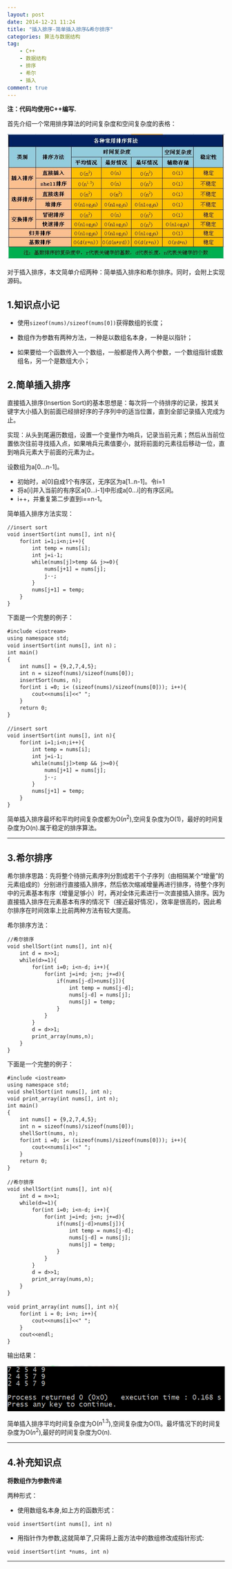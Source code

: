 ```yaml
---
layout: post
date: 2014-12-21 11:24
title: "插入排序-简单插入排序&希尔排序"
categories: 算法与数据结构
tag: 
	- C++
	- 数据结构
	- 排序
	- 希尔
	- 插入
comment: true
---
```


**注：代码均使用C++编写.**

首先介绍一个常用排序算法的时间复杂度和空间复杂度的表格：

![](/assets/articleImg/2014-12-21-performances-of-sort-algs.png)

<!--more-->

对于插入排序，本文简单介绍两种：简单插入排序和希尔排序。同时，会附上实现源码。

## 1.知识点小记

- 使用`sizeof(nums)/sizeof(nums[0])`获得数组的长度；

- 数组作为参数有两种方法，一种是以数组名本身，一种是以指针；

- 如果要给一个函数传入一个数组，一般都是传入两个参数，一个数组指针或数组名，另一个是数组大小；


## 2.简单插入排序


直接插入排序(Insertion Sort)的基本思想是：每次将一个待排序的记录，按其关键字大小插入到前面已经排好序的子序列中的适当位置，直到全部记录插入完成为止。

实现：从头到尾遍历数组，设置一个变量作为哨兵，记录当前元素；然后从当前位置依次往前寻找插入点，如果哨兵元素值要小，就将前面的元素往后移动一位，直到哨兵元素大于前面的元素为止。

设数组为a[0…n-1]。

- 初始时，a[0]自成1个有序区，无序区为a[1..n-1]。令i=1
- 将a[i]并入当前的有序区a[0…i-1]中形成a[0…i]的有序区间。
- i++，并重复第二步直到i==n-1。

简单插入排序方法实现：

```
//insert sort
void insertSort(int nums[], int n){
    for(int i=1;i<n;i++){
        int temp = nums[i];
        int j=i-1;
        while(nums[j]>temp && j>=0){
            nums[j+1] = nums[j];
            j--;
        }
        nums[j+1] = temp;
    }
}
```


下面是一个完整的例子：

```
#include <iostream>
using namespace std;
void insertSort(int nums[], int n)；
int main()
{
    int nums[] = {9,2,7,4,5};
    int n = sizeof(nums)/sizeof(nums[0]);
    insertSort(nums, n);
    for(int i =0; i< (sizeof(nums)/sizeof(nums[0])); i++){
        cout<<nums[i]<<" ";
    }
    return 0;
}

//insert sort
void insertSort(int nums[], int n){
    for(int i=1;i<n;i++){
        int temp = nums[i];
        int j=i-1;
        while(nums[j]>temp && j>=0){
            nums[j+1] = nums[j];
            j--;
        }
        nums[j+1] = temp;
    }
}
```

简单插入排序最坏和平均时间复杂度都为O($n^2$),空间复杂度为O(1)，最好的时间复杂度为O(n).属于稳定的排序算法。

---

## 3.希尔排序


希尔排序思路：先将整个待排元素序列分割成若干个子序列（由相隔某个“增量”的元素组成的）分别进行直接插入排序，然后依次缩减增量再进行排序，待整个序列中的元素基本有序（增量足够小）时，再对全体元素进行一次直接插入排序。因为直接插入排序在元素基本有序的情况下（接近最好情况），效率是很高的，因此希尔排序在时间效率上比前两种方法有较大提高。

希尔排序方法：

```
//希尔排序
void shellSort(int nums[], int n){
    int d = n>>1;
    while(d>=1){
        for(int i=0; i<n-d; i++){
            for(int j=i+d; j<n; j+=d){
                if(nums[j-d]>nums[j]){
                    int temp = nums[j-d];
                    nums[j-d] = nums[j];
                    nums[j] = temp;
                }
            }
        }
        d = d>>1;
        print_array(nums,n);
    }
}
```

下面是一个完整的例子：

```
#include <iostream>
using namespace std;
void shellSort(int nums[], int n);
void print_array(int nums[], int n);
int main()
{
    int nums[] = {9,2,7,4,5};
    int n = sizeof(nums)/sizeof(nums[0]);
    shellSort(nums, n);
    for(int i =0; i< (sizeof(nums)/sizeof(nums[0])); i++){
        cout<<nums[i]<<" ";
    }
    return 0;
}

//希尔排序
void shellSort(int nums[], int n){
    int d = n>>1;
    while(d>=1){
        for(int i=0; i<n-d; i++){
            for(int j=i+d; j<n; j+=d){
                if(nums[j-d]>nums[j]){
                    int temp = nums[j-d];
                    nums[j-d] = nums[j];
                    nums[j] = temp;
                }
            }
        }
        d = d>>1;
        print_array(nums,n);
    }
}

void print_array(int nums[], int n){
    for(int i = 0; i<n; i++){
        cout<<nums[i]<<" ";
    }
    cout<<endl;
}
```

输出结果：

![](/assets/articleImg/2014-12-21-insert-sort.png)

简单插入排序平均时间复杂度为O($n^{1.3}$),空间复杂度为O(1)。最坏情况下的时间复杂度为O($n^2$),最好的时间复杂度为O(n).

---

## 4.补充知识点


**将数组作为参数传递**

两种形式：

- 使用数组名本身,如上方的函数形式：

```
void insertSort(int nums[], int n)
```

- 用指针作为参数,这就简单了,只需将上面方法中的数组修改成指针形式:


```
void insertSort(int *nums, int n)
```

---

